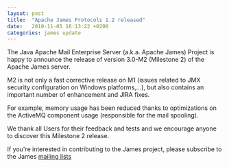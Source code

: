 ```yaml
---
layout: post
title:  "Apache James Protocols 1.2 released"
date:   2010-11-05 16:13:22 +0200
categories: james update
---
```


The Java Apache Mail Enterprise Server (a.k.a. Apache James) Project is happy to announce
the release of version 3.0-M2 (Milestone 2) of the Apache James server.

M2 is not only a fast corrective release on M1 (issues related to JMX
security configuration on Windows platforms,...), but also contains an important number
of enhancement and JIRA fixes.

For example, memory usage has been reduced thanks to optimizations on
the ActiveMQ component usage (responsible for the mail spooling).

We thank all Users for their feedback and tests and we encourage
anyone to discover this Milestone 2 release.

If you're interested in contributing to the James project, please subscribe to the James
[mailing lists][lists]

[lists]: http://james.apache.org/mail.html

